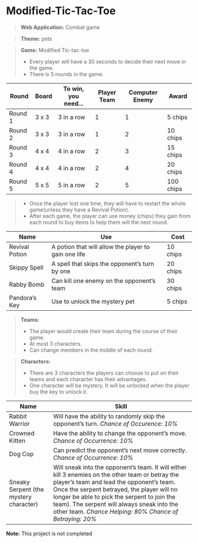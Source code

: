 # Modified-Tic-Tac-Toe
> **Web Application:** Combat game 

> **Theme:** pets

> **Game:** Modified Tic-tac-toe
> * Every player will have a 30 seconds to decide their next move in the game.
> * There is 5 rounds in the game.

| **Round**   | **Board**   | **To win, you need...** | **Player Team** | **Computer Enemy** | **Award** |
| ----------- |-------------| ----------------------- | --------------- | ------------------ | --------- |
| Round 1     | 3 x 3       | 3 in a row              | 1               | 1                  | 5 chips   |
| Round 2     | 3 x 3       | 3 in a row              | 1               | 2                  | 10 chips  |
| Round 3     | 4 x 4       | 4 in a row              | 2               | 3                  | 15 chips  |
| Round 4     | 4 x 4       | 4 in a row              | 2               | 4                  | 20 chips  |
| Round 5     | 5 x 5       | 5 in a row              | 2               | 5                  | 100 chips |

> * Once the player lost one time, they will have to restart the whole game(unless they have a Revival Potion).
> * After each game, the player can use money (chips) they gain from each round to buy items to help them will the next round.


| **Name**         | **Use**                                              | **Cost**   |
| ---------------- | ---------------------------------------------------- | ---------- |
| Revival Potion   | A potion that will allow the player to gain one life | 10 chips   |
| Skippy Spell     | A spell that skips the opponent’s turn by one        | 20 chips   |
| Rabby Bomb       | Can kill one enemy on the opponent’s team            | 30 chips   |
| Pandora’s Key    | Use to unlock the mystery pet                        | 5 chips    |

> **Teams:** 
> * The player would create their team during the course of their game.
> * At most 3 characters.
> * Can change members in the middle of each round.

> **Characters:**
> * There are 3 characters the players can choose to put on their teams and each character has their advantages.
> * One character will be mystery. It will be unlocked when the player buy the key to unlock it.


| **Name**                               | **Skill**                                                                            |
| -------------------------------------- | ------------------------------------------------------------------------------------ |
| Rabbit Warrior                         | Will have the ability to randomly skip the opponent’s turn. *Chance of Occurence: 10%* |
| Crowned Kitten                         | Have the ability to change the opponent’s move. *Chance of Occurrence: 10%* |
| Dog Cop                                | Can predict the opponent’s next move correctly. *Chance of Occurrence: 10%* |
| Sneaky Serpent (the mystery character) | Will sneak into the opponent’s team. It will either kill 3 enemies on the other team or betray the player’s team and lead the opponent’s team. Once the serpent betrayed, the player will no longer be able to pick the serpent to join the team). The serpent will always sneak into the other team. *Chance Helping: 80% Chance of Betraying: 20%* |

**Note:** This project is not completed
